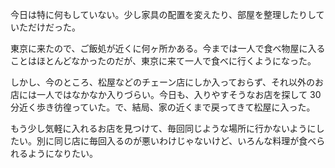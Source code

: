 今日は特に何もしていない。少し家具の配置を変えたり、部屋を整理したりしていただけだった。

東京に来たので、ご飯処が近くに何ヶ所かある。今までは一人で食べ物屋に入ることはほとんどなかったのだが、東京に来て一人で食べに行くようになった。

しかし、今のところ、松屋などのチェーン店にしか入っておらず、それ以外のお店には一人ではなかなか入りづらい。今日も、入りやすそうなお店を探して 30 分近く歩き彷徨っていた。で、結局、家の近くまで戻ってきて松屋に入った。

もう少し気軽に入れるお店を見つけて、毎回同じような場所に行かないようにしたい。別に同じ店に毎回入るのが悪いわけじゃないけど、いろんな料理が食べられるようになりたい。
